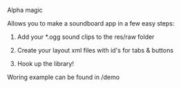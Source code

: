 Alpha magic

Allows you to make a soundboard app in a few easy steps:

1) Add your *.ogg sound clips to the res/raw folder

2) Create your layout xml files with id's for tabs & buttons

3) Hook up the library!

Woring example can be found in /demo
